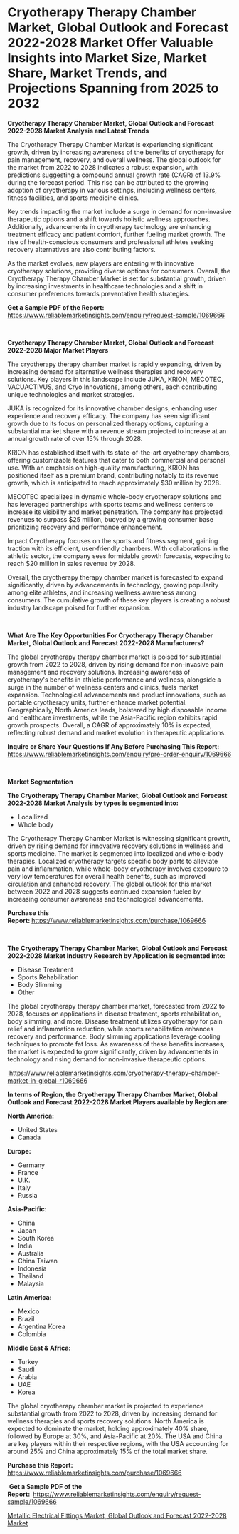 <p><h1>Cryotherapy Therapy Chamber Market, Global Outlook and Forecast 2022-2028 Market Offer Valuable Insights into Market Size, Market Share, Market Trends, and Projections Spanning from 2025 to 2032</h1></p><p><strong>Cryotherapy Therapy Chamber Market, Global Outlook and Forecast 2022-2028 Market Analysis and Latest Trends</strong></p>
<p><p>The Cryotherapy Therapy Chamber Market is experiencing significant growth, driven by increasing awareness of the benefits of cryotherapy for pain management, recovery, and overall wellness. The global outlook for the market from 2022 to 2028 indicates a robust expansion, with predictions suggesting a compound annual growth rate (CAGR) of 13.9% during the forecast period. This rise can be attributed to the growing adoption of cryotherapy in various settings, including wellness centers, fitness facilities, and sports medicine clinics.</p><p>Key trends impacting the market include a surge in demand for non-invasive therapeutic options and a shift towards holistic wellness approaches. Additionally, advancements in cryotherapy technology are enhancing treatment efficacy and patient comfort, further fueling market growth. The rise of health-conscious consumers and professional athletes seeking recovery alternatives are also contributing factors.</p><p>As the market evolves, new players are entering with innovative cryotherapy solutions, providing diverse options for consumers. Overall, the Cryotherapy Therapy Chamber Market is set for substantial growth, driven by increasing investments in healthcare technologies and a shift in consumer preferences towards preventative health strategies.</p></p>
<p><strong>Get a Sample PDF of the Report:&nbsp;</strong> <a href="https://www.reliablemarketinsights.com/enquiry/request-sample/1069666?utm_campaign=2935&utm_medium=2&utm_source=Github&utm_content=ia&utm_term=21032025&utm_id=cryotherapy-therapy-chamber-market-global-outlook-and-forecast-2022-2028">https://www.reliablemarketinsights.com/enquiry/request-sample/1069666</a></p>
<p>&nbsp;</p>
<p><strong>Cryotherapy Therapy Chamber Market, Global Outlook and Forecast 2022-2028 Major Market Players</strong></p>
<p><p>The cryotherapy therapy chamber market is rapidly expanding, driven by increasing demand for alternative wellness therapies and recovery solutions. Key players in this landscape include JUKA, KRION, MECOTEC, VACUACTIVUS, and Cryo Innovations, among others, each contributing unique technologies and market strategies.</p><p>JUKA is recognized for its innovative chamber designs, enhancing user experience and recovery efficacy. The company has seen significant growth due to its focus on personalized therapy options, capturing a substantial market share with a revenue stream projected to increase at an annual growth rate of over 15% through 2028.</p><p>KRION has established itself with its state-of-the-art cryotherapy chambers, offering customizable features that cater to both commercial and personal use. With an emphasis on high-quality manufacturing, KRION has positioned itself as a premium brand, contributing notably to its revenue growth, which is anticipated to reach approximately $30 million by 2028.</p><p>MECOTEC specializes in dynamic whole-body cryotherapy solutions and has leveraged partnerships with sports teams and wellness centers to increase its visibility and market penetration. The company has projected revenues to surpass $25 million, buoyed by a growing consumer base prioritizing recovery and performance enhancement.</p><p>Impact Cryotherapy focuses on the sports and fitness segment, gaining traction with its efficient, user-friendly chambers. With collaborations in the athletic sector, the company sees formidable growth forecasts, expecting to reach $20 million in sales revenue by 2028.</p><p>Overall, the cryotherapy therapy chamber market is forecasted to expand significantly, driven by advancements in technology, growing popularity among elite athletes, and increasing wellness awareness among consumers. The cumulative growth of these key players is creating a robust industry landscape poised for further expansion.</p></p>
<p>&nbsp;</p>
<p><strong>What Are The Key Opportunities For Cryotherapy Therapy Chamber Market, Global Outlook and Forecast 2022-2028 Manufacturers?</strong></p>
<p><p>The global cryotherapy therapy chamber market is poised for substantial growth from 2022 to 2028, driven by rising demand for non-invasive pain management and recovery solutions. Increasing awareness of cryotherapy's benefits in athletic performance and wellness, alongside a surge in the number of wellness centers and clinics, fuels market expansion. Technological advancements and product innovations, such as portable cryotherapy units, further enhance market potential. Geographically, North America leads, bolstered by high disposable income and healthcare investments, while the Asia-Pacific region exhibits rapid growth prospects. Overall, a CAGR of approximately 10% is expected, reflecting robust demand and market evolution in therapeutic applications.</p></p>
<p><strong>Inquire or Share Your Questions If Any Before Purchasing This Report:</strong> <a href="https://www.reliablemarketinsights.com/enquiry/pre-order-enquiry/1069666?utm_campaign=2935&utm_medium=2&utm_source=Github&utm_content=ia&utm_term=21032025&utm_id=cryotherapy-therapy-chamber-market-global-outlook-and-forecast-2022-2028">https://www.reliablemarketinsights.com/enquiry/pre-order-enquiry/1069666</a></p>
<p>&nbsp;</p>
<p><strong>Market Segmentation</strong></p>
<p><strong>The Cryotherapy Therapy Chamber Market, Global Outlook and Forecast 2022-2028 Market Analysis by types is segmented into:</strong></p>
<p><ul><li>Locallized</li><li>Whole body</li></ul></p>
<p><p>The Cryotherapy Therapy Chamber Market is witnessing significant growth, driven by rising demand for innovative recovery solutions in wellness and sports medicine. The market is segmented into localized and whole-body therapies. Localized cryotherapy targets specific body parts to alleviate pain and inflammation, while whole-body cryotherapy involves exposure to very low temperatures for overall health benefits, such as improved circulation and enhanced recovery. The global outlook for this market between 2022 and 2028 suggests continued expansion fueled by increasing consumer awareness and technological advancements.</p></p>
<p><strong>Purchase this Report:&nbsp;</strong><a href="https://www.reliablemarketinsights.com/purchase/1069666?utm_campaign=2935&utm_medium=2&utm_source=Github&utm_content=ia&utm_term=21032025&utm_id=cryotherapy-therapy-chamber-market-global-outlook-and-forecast-2022-2028">https://www.reliablemarketinsights.com/purchase/1069666</a></p>
<p>&nbsp;</p>
<p><strong>The Cryotherapy Therapy Chamber Market, Global Outlook and Forecast 2022-2028 Market Industry Research by Application is segmented into:</strong></p>
<p><ul><li>Disease Treatment</li><li>Sports Rehabilitation</li><li>Body Slimming</li><li>Other</li></ul></p>
<p><p>The global cryotherapy therapy chamber market, forecasted from 2022 to 2028, focuses on applications in disease treatment, sports rehabilitation, body slimming, and more. Disease treatment utilizes cryotherapy for pain relief and inflammation reduction, while sports rehabilitation enhances recovery and performance. Body slimming applications leverage cooling techniques to promote fat loss. As awareness of these benefits increases, the market is expected to grow significantly, driven by advancements in technology and rising demand for non-invasive therapeutic options.</p></p>
<p><a href="https://www.reliablemarketinsights.com/cryotherapy-therapy-chamber-market-in-global-r1069666?utm_campaign=2935&utm_medium=2&utm_source=Github&utm_content=ia&utm_term=21032025&utm_id=cryotherapy-therapy-chamber-market-global-outlook-and-forecast-2022-2028">&nbsp;https://www.reliablemarketinsights.com/cryotherapy-therapy-chamber-market-in-global-r1069666</a></p>
<p><strong>In terms of Region, the Cryotherapy Therapy Chamber Market, Global Outlook and Forecast 2022-2028 Market Players available by Region are:</strong></p>
<p>
    <p> <strong> North America: </strong>
        <ul>
            <li>United States</li>
            <li>Canada</li>
        </ul>
        </p> 
    <p> <strong> Europe: </strong>
        <ul>
            <li>Germany</li>
            <li>France</li>
            <li>U.K.</li>
            <li>Italy</li>
            <li>Russia</li>
        </ul>
        </p> 
    <p> <strong> Asia-Pacific: </strong>
        <ul>
            <li>China</li>
            <li>Japan</li>
            <li>South Korea</li>
            <li>India</li>
            <li>Australia</li>
            <li>China Taiwan</li>
            <li>Indonesia</li>
            <li>Thailand</li>
            <li>Malaysia</li>
        </ul>
        </p> 
    <p> <strong> Latin America: </strong>
        <ul>
            <li>Mexico</li>
            <li>Brazil</li>
            <li>Argentina Korea</li>
            <li>Colombia</li>
        </ul>
        </p> 
    <p> <strong> Middle East & Africa: </strong>
        <ul>
            <li>Turkey</li>
            <li>Saudi</li>
            <li>Arabia</li>
            <li>UAE</li>
            <li>Korea</li>
        </ul>
    </p>
    </p>
<p><p>The global cryotherapy chamber market is projected to experience substantial growth from 2022 to 2028, driven by increasing demand for wellness therapies and sports recovery solutions. North America is expected to dominate the market, holding approximately 40% share, followed by Europe at 30%, and Asia-Pacific at 20%. The USA and China are key players within their respective regions, with the USA accounting for around 25% and China approximately 15% of the total market share.</p></p>
<p><strong>Purchase this Report: </strong><a href="https://www.reliablemarketinsights.com/purchase/1069666?utm_campaign=2935&utm_medium=2&utm_source=Github&utm_content=ia&utm_term=21032025&utm_id=cryotherapy-therapy-chamber-market-global-outlook-and-forecast-2022-2028">https://www.reliablemarketinsights.com/purchase/1069666</a></p>
<p>&nbsp;<strong>Get a Sample PDF of the Report:&nbsp;&nbsp;</strong><a href="https://www.reliablemarketinsights.com/enquiry/request-sample/1069666?utm_campaign=2935&utm_medium=2&utm_source=Github&utm_content=ia&utm_term=21032025&utm_id=cryotherapy-therapy-chamber-market-global-outlook-and-forecast-2022-2028">https://www.reliablemarketinsights.com/enquiry/request-sample/1069666</a></p>
<p><strong></strong></p>
<p><p><a href="https://github.com/norbeludie83/Market-Research-Report-List-1/blob/main/metallic-electrical-fittings-market-global-outlook-and-forecast-2022-2028-market.md?utm_campaign=2935&utm_medium=2&utm_source=Github&utm_content=ia&utm_term=21032025&utm_id=cryotherapy-therapy-chamber-market-global-outlook-and-forecast-2022-2028">Metallic Electrical Fittings Market, Global Outlook and Forecast 2022-2028 Market</a></p></p>